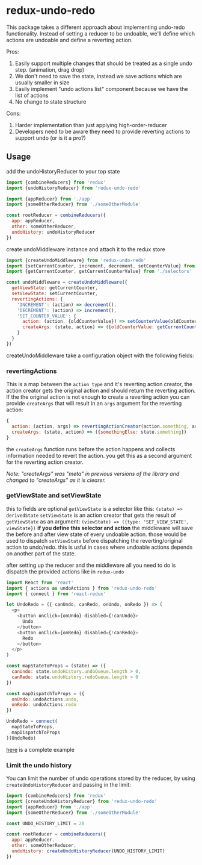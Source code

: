 # redux-undo-redo

This package takes a different approach about implementing undo-redo functionality.
Instead of setting a reducer to be undoable, we'll define which actions are undoable and define a reverting action.

Pros:

1. Easily support multiple changes that should be treated as a single undo step. (animation, drag drop)
2. We don't need to save the state, instead we save actions which are usually smaller in size
3. Easily implement "undo actions list" component because we have the list of actions
4. No change to state structure

Cons:

1. Harder implementation than just applying high-order-reducer
2. Developers need to be aware they need to provide reverting actions to support undo (or is it a pro?)

## Usage

add the undoHistoryReducer to your top state

```js
import {combineReducers} from 'redux'
import {undoHistoryReducer} from 'redux-undo-redo'

import {appReducer} from './app'
import {someOtherReducer} from './someOtherModule'

const rootReducer = combineReducers({
  app: appReducer,
  other: someOtherReducer,
  undoHistory: undoHistoryReducer
})
```

create undoMiddleware instance and attach it to the redux store

```js
import {createUndoMiddleware} from 'redux-undo-redo'
import {setCurrentCounter, increment, decrement, setCounterValue} from './actions'
import {getCurrentCounter, getCurrentCounterValue} from './selectors'

const undoMiddleware = createUndoMiddleware({
  getViewState: getCurrentCounter,
  setViewState: setCurrentCounter,
  revertingActions: {
    'INCREMENT': (action) => decrement(),
    'DECREMENT': (action) => increment(),
    'SET_COUNTER_VALUE': {
      action: (action, {oldCounterValue}) => setCounterValue(oldCounterValue),
      createArgs: (state, action) => ({oldCounterValue: getCurrentCounterValue(state)})
    }
  }
})
```

createUndoMiddleware take a configuration object with the following fields:

### revertingActions
This is a map between the `action type` and it's reverting action creator, the action creator gets the original action and should return the reverting action.
If the the original action is not enough to create a reverting action you can provide `createArgs` that will result in an `args` argument for the reverting action:
```js
{
  action: (action, args) => revertingActionCreator(action.something, args.somethingElse),
  createArgs: (state, action) => ({somethingElse: state.something})
}
```
the `createArgs` function runs before the action happens and collects information needed to revert the action.
you get this as a second argument for the reverting action creator.

*Note: "createArgs" was "meta" in previous versions of the library and changed to "createArgs" as it is clearer.* 

### getViewState and setViewState
this to fields are optional
`getViewState` is a selector like this: `(state) => derivedState`
`setViewState` is an action creator that gets the result of `getViewState` as an argument: `(viewState) => ({type: 'SET_VIEW_STATE', viewState})`
**if you define this selector and action** the middleware will save the before and after view state of every undoable action.
those would be used to dispatch `setViewState` before dispatching the reverting/original action to undo/redo.
this is usful in cases where undoable actions depends on another part of the state.

after setting up the reducer and the middleware all you need to do is dispatch the provided actions like in `redux-undo`
```js
import React from 'react'
import { actions as undoActions } from 'redux-undo-redo'
import { connect } from 'react-redux'

let UndoRedo = ({ canUndo, canRedo, onUndo, onRedo }) => (
  <p>
    <button onClick={onUndo} disabled={!canUndo}>
      Undo
    </button>
    <button onClick={onRedo} disabled={!canRedo}>
      Redo
    </button>
  </p>
)

const mapStateToProps = (state) => ({
  canUndo: state.undoHistory.undoQueue.length > 0,
  canRedo: state.undoHistory.redoQueue.length > 0
})

const mapDispatchToProps = ({
  onUndo: undoActions.undo,
  onRedo: undoActions.redo
})

UndoRedo = connect(
  mapStateToProps,
  mapDispatchToProps
)(UndoRedo)
```

[here](https://github.com/powtoon/redux-undo-redo-example) is a complete example

### Limit the undo history
You can limit the number of undo operations stored by the reducer, by using `createUndoHistoryReducer` and passing in the limit:
```js
import {combineReducers} from 'redux'
import {createUndoHistoryReducer} from 'redux-undo-redo'
import {appReducer} from './app'
import {someOtherReducer} from './someOtherModule'

const UNDO_HISTORY_LIMIT = 20

const rootReducer = combineReducers({
  app: appReducer,
  other: someOtherReducer,
  undoHistory: createUndoHistoryReducer(UNDO_HISTORY_LIMIT)
})
```

